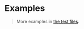 # Examples

> More examples in [the test files](https://github.com/aureooms/js-predicate/tree/main/test/src).
